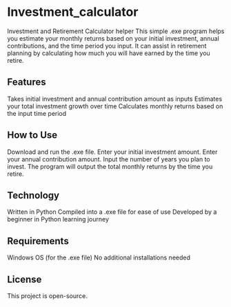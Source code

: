 # Investment_calculator

Investment and Retirement Calculator helper
This simple .exe program helps you estimate your monthly returns based on your initial investment, annual contributions, and the time period you input. It can assist in retirement planning by calculating how much you will have earned by the time you retire.

Features
-
Takes initial investment and annual contribution amount as inputs
Estimates your total investment growth over time
Calculates monthly returns based on the input time period

How to Use
-
Download and run the .exe file.
Enter your initial investment amount.
Enter your annual contribution amount.
Input the number of years you plan to invest.
The program will output the total monthly returns by the time you retire.

Technology
-
Written in Python
Compiled into a .exe file for ease of use
Developed by a beginner in Python learning journey

Requirements
-
Windows OS (for the .exe file)
No additional installations needed

License
-
This project is open-source.
